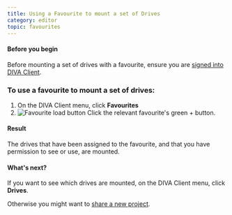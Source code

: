 ```yaml
---
title: Using a Favourite to mount a set of Drives
category: editor
topic: favourites
---
```


<div class="note">
	<h4 class="note-title"><i class="fa fa-hand-paper-o"></i> Before you begin</h4>
	<p>Before mounting a set of drives with a favourite, ensure you are <a href="/v2/articles/signing-into-diva-client.html">signed into DIVA Client</a>.</p>
</div>

### To use a favourite to mount a set of drives:

1. On the DIVA Client menu, click **Favourites**
2. ![Favourite load button](/images/v2/win/fav-load-button.png)
	Click the relevant favourite's green + button.

<div class="note note-success">
	<h4 class="note-title"><i class="fa fa-check-circle"></i> Result</h4>
	<p>The drives that have been assigned to the favourite, and that you have permission to see or use, are mounted.</p>
</div>

<div class="note note-info">
	<h4 class="note-title"><i class="fa fa-question-circle"></i> What's next?</h4>
	<p>If you want to see which drives are mounted, on the DIVA Client menu, click <strong>Drives</strong>.</p>
	<p>Otherwise you might want to <a href="/v2/articles/sharing-a-project.html">share a new project</a>.</p>
</div>
